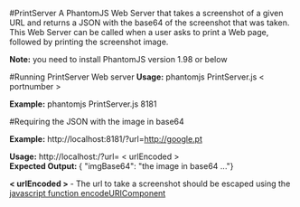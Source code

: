 #PrintServer
 A PhantomJS Web Server that takes a screenshot of a given URL and returns a JSON with the base64 of the screenshot that was taken.   
 This Web Server can be called when a user asks to print a Web page, followed by printing the screenshot image.  
 
 <b>Note:</b> you need to install PhantomJS version 1.98 or below

#Running PrintServer Web server
 <b>Usage:</b> phantomjs PrintServer.js < portnumber > 

 <b>Example:</b> phantomjs PrintServer.js 8181

#Requiring the JSON with the image in base64

 <b>Example:</b> http://localhost:8181/?url=http://google.pt 
 
 <b>Usage:</b> http://localhost:<portnumber>/?url= < urlEncoded >   
 <b> Expected Output: </b>  { "imgBase64": "the image in base64 ..."}

<b> < urlEncoded > </b> - The url to take a screenshot should be escaped using the [javascript function encodeURIComponent](http://www.w3schools.com/jsref/jsref_encodeuricomponent.asp)
